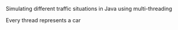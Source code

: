 Simulating different traffic situations in Java using multi-threading

Every thread represents a car

